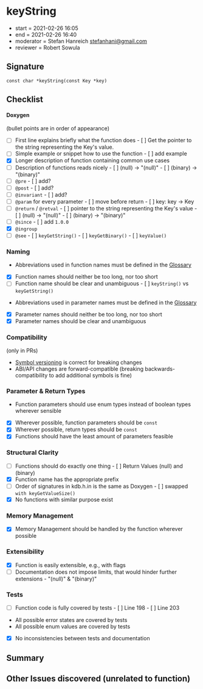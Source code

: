# keyString

- start = 2021-02-26 16:05
- end = 2021-02-26 16:40
- moderator = Stefan Hanreich <stefanhani@gmail.com>
- reviewer = Robert Sowula

## Signature

`const char *keyString(const Key *key)`

## Checklist

#### Doxygen

(bullet points are in order of appearance)

- [ ] First line explains briefly what the function does
      - [ ] Get the pointer to the string representing the Key's value.
- [ ] Simple example or snippet how to use the function
      - [ ] add example
- [x] Longer description of function containing common use cases
- [ ] Description of functions reads nicely
      - [ ] (null) -> "(null)"
      - [ ] (binary) -> "(binary)"
- [ ] `@pre`
      - [ ] add?
- [ ] `@post`
      - [ ] add?
- [ ] `@invariant`
      - [ ] add?
- [ ] `@param` for every parameter
      - [ ] move before return
      - [ ] key: key -> Key
- [ ] `@return` / `@retval`
      - [ ] pointer to the string representing the Key's value
      - [ ] (null) -> "(null)"
      - [ ] (binary) -> "(binary)"
- [ ] `@since`
      - [ ] add `1.0.0`
- [x] `@ingroup`
- [ ] `@see`
      - [ ] `keyGetString()`
      - [ ] `keyGetBinary()`
      - [ ] `keyValue()`

### Naming

- Abbreviations used in function names must be defined in the
      [Glossary](/doc/help/elektra-glossary.md)
- [x] Function names should neither be too long, nor too short
- [ ] Function name should be clear and unambiguous
      - [ ] `keyString()` vs `keyGetString()`
- Abbreviations used in parameter names must be defined in the
      [Glossary](/doc/help/elektra-glossary.md)
- [x] Parameter names should neither be too long, nor too short
- [x] Parameter names should be clear and unambiguous

### Compatibility

(only in PRs)

- [Symbol versioning](/doc/dev/symbol-versioning.md)
      is correct for breaking changes
- ABI/API changes are forward-compatible (breaking backwards-compatibility
      to add additional symbols is fine)

### Parameter & Return Types

- Function parameters should use enum types instead of boolean types
      wherever sensible
- [x] Wherever possible, function parameters should be `const`
- [x] Wherever possible, return types should be `const`
- [x] Functions should have the least amount of parameters feasible

### Structural Clarity

- [ ] Functions should do exactly one thing
      - [ ] Return Values (null) and (binary)
- [x] Function name has the appropriate prefix
- [ ] Order of signatures in kdb.h.in is the same as Doxygen
      - [ ] swapped `with keyGetValueSize()`
- [x] No functions with similar purpose exist

### Memory Management

- [x] Memory Management should be handled by the function wherever possible

### Extensibility

- [x] Function is easily extensible, e.g., with flags
- [ ] Documentation does not impose limits, that would hinder further extensions
      - "(null)" & "(binary)"

### Tests

- [ ] Function code is fully covered by tests
      - [ ] Line 198
      - [ ] Line 203
- All possible error states are covered by tests
- All possible enum values are covered by tests
- [x] No inconsistencies between tests and documentation

## Summary

## Other Issues discovered (unrelated to function)
